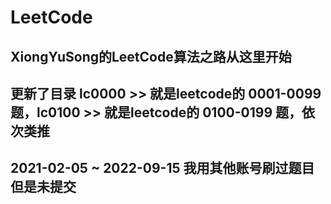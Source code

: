# LeetCode

## XiongYuSong的LeetCode算法之路从这里开始

## 更新了目录 lc0000 >> 就是leetcode的 0001-0099 题，lc0100 >> 就是leetcode的 0100-0199 题，依次类推

## 2021-02-05 ~ 2022-09-15 我用其他账号刷过题目但是未提交